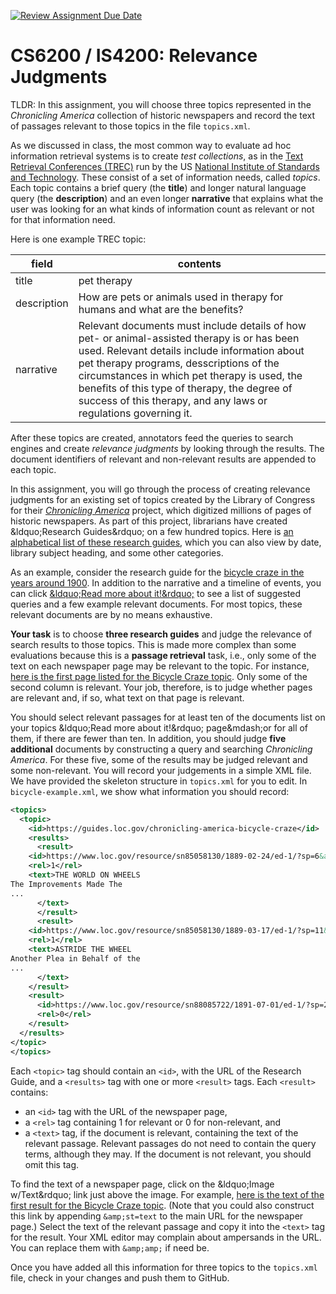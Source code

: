 [![Review Assignment Due Date](https://classroom.github.com/assets/deadline-readme-button-22041afd0340ce965d47ae6ef1cefeee28c7c493a6346c4f15d667ab976d596c.svg)](https://classroom.github.com/a/C9zhxHID)
# CS6200 / IS4200: Relevance Judgments

TLDR: In this assignment, you will choose three topics represented in the _Chronicling America_ collection of historic newspapers and record the text of passages relevant to those topics in the file `topics.xml`.

As we discussed in class, the most common way to evaluate ad hoc information retrieval systems is to create *test collections*, as in the [Text Retrieval Conferences (TREC)](https://trec.nist.gov/) run by the US [National Institute of Standards and Technology](https://www.nist.gov/). These consist of a set of information needs, called *topics*. Each topic contains a brief query (the **title**) and longer natural language query (the **description**) and an even longer **narrative** that explains what the user was looking for an what kinds of information count as relevant or not for that information need.

Here is one example TREC topic:

| field | contents |
| ----- | -------- |
| title | pet therapy |
| description | How are pets or animals used in therapy for humans and what are the benefits? |
| narrative | Relevant documents must include details of how pet- or animal-assisted therapy is or has been used. Relevant details include information about pet therapy programs, desscriptions of the circumstances in which pet therapy is used, the benefits of this type of therapy, the degree of success of this therapy, and any laws or regulations governing it. |

After these topics are created, annotators feed the queries to search engines and create *relevance judgments* by looking through the results. The document identifiers of relevant and non-relevant results are appended to each topic.

In this assignment, you will go through the process of creating relevance judgments for an existing set of topics created by the Library of Congress for their [_Chronicling America_](https://www.loc.gov/collections/chronicling-america/about-this-collection/) project, which digitized millions of pages of historic newspapers. As part of this project, librarians have created &amp;ldquo;Research Guides&amp;rdquo; on a few hundred topics. Here is [an alphabetical list of these research guides](https://guides.loc.gov/chronicling-america-topics/alphabetical-order), which you can also view by date, library subject heading, and some other categories.

As an example, consider the research guide for the [bicycle craze in the years around 1900](https://guides.loc.gov/chronicling-america-bicycle-craze). In addition to the narrative and a timeline of events, you can click [&amp;ldquo;Read more about it!&amp;rdquo;](https://guides.loc.gov/chronicling-america-bicycle-craze/selected-articles) to see a list of suggested queries and a few example relevant documents. For most topics, these relevant documents are by no means exhaustive.

**Your task** is to choose **three research guides** and judge the relevance of search results to those topics.  This is made more complex than some evaluations because this is a **passage retrieval** task, i.e., only some of the text on each newspaper page may be relevant to the topic. For instance, [here is the first page listed for the Bicycle Craze topic](https://www.loc.gov/resource/sn85058130/1889-02-24/ed-1/?sp=6&amp;q=bicycles+safety).  Only some of the second column is relevant. Your job, therefore, is to judge whether pages are relevant and, if so, what text on that page is relevant.

You should select relevant passages for at least ten of the documents list on your topics &amp;ldquo;Read more about it!&amp;rdquo; page&amp;mdash;or for all of them, if there are fewer than ten. In addition, you should judge **five additional** documents by constructing a query and searching *Chronicling America*.  For these five, some of the results may be judged relevant and some non-relevant.  You will record your judgements in a simple XML file.  We have provided the skeleton structure in `topics.xml` for you to edit.  In `bicycle-example.xml`, we show what information you should record:
```xml
<topics>
  <topic>
    <id>https://guides.loc.gov/chronicling-america-bicycle-craze</id>
    <results>
      <result>
	<id>https://www.loc.gov/resource/sn85058130/1889-02-24/ed-1/?sp=6&amp;amp;q=bicycles+safety</id>
	<rel>1</rel>
	<text>THE WORLD ON WHEELS
The Improvements Made The
...
      </text>
      </result>
      <result>
	<id>https://www.loc.gov/resource/sn85058130/1889-03-17/ed-1/?sp=11&amp;amp;q=bicycle+Bicycling+Safeties+safety</id>
	<rel>1</rel>
	<text>ASTRIDE THE WHEEL
Another Plea in Behalf of the
...
      </text>
    </result>
    <result>
      <id>https://www.loc.gov/resource/sn88085722/1891-07-01/ed-1/?sp=2</id>
      <rel>0</rel>
    </result>
  </results>
</topic>
</topics>
```

Each `<topic>` tag should contain an `<id>`, with the URL of the Research Guide, and a `<results>` tag with one or more `<result>` tags.  Each `<result>` contains:
* an `<id>` tag with the URL of the newspaper page,
* a `<rel>` tag containing 1 for relevant or 0 for non-relevant, and
* a `<text>` tag, if the document is relevant, containing the text of the relevant passage.  Relevant passages do not need to contain the query terms, although they may.  If the document is not relevant, you should omit this tag.

To find the text of a newspaper page, click on the &amp;ldquo;Image w/Text&amp;rdquo; link just above the image.  For example, [here is the text of the first result for the Bicycle Craze topic](https://www.loc.gov/resource/sn85058130/1889-02-24/ed-1/?sp=6&amp;q=bicycles+safety&amp;st=text).  (Note that you could also construct this link by appending `&amp;st=text` to the main URL for the newspaper page.) Select the text of the relevant passage and copy it into the `<text>` tag for the result.  Your XML editor may complain about ampersands in the URL. You can replace them with `&amp;amp;` if need be.

Once you have added all this information for three topics to the `topics.xml` file, check in your changes and push them to GitHub.
